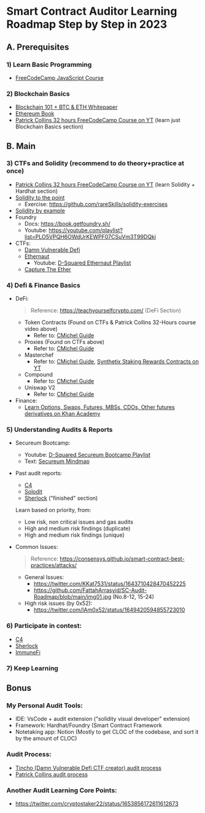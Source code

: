 # Smart Contract Auditor Learning Roadmap Step by Step in 2023
## A. Prerequisites
### 1) Learn Basic Programming
- [FreeCodeCamp JavaScript Course](https://www.freecodecamp.org/learn/javascript-algorithms-and-data-structures/#basic-javascript)

### 2) Blockchain Basics
- [Blockchain 101 + BTC & ETH Whitepaper](https://youtube.com/playlist?list=PL5hZ7cADAJkdIVAcINQdsnfRTZZj6hjwB)
- [Ethereum Book](https://github.com/ethereumbook/ethereumbook)
- [Patrick Collins 32 hours FreeCodeCamp Course on YT](https://youtu.be/gyMwXuJrbJQ) (learn just Blockchain Basics section)

## B. Main
### 3) CTFs and Solidity (recommend to do theory+practice at once)
- [Patrick Collins 32 hours FreeCodeCamp Course on YT](https://youtu.be/gyMwXuJrbJQ) (learn Solidity + Hardhat section)
- [Solidity to the point](https://www.rareskills.io/learn-solidity)
  - Exercise: https://github.com/rareSkills/solidity-exercises
- [Solidity by example](https://solidity-by-example.org/)
- Foundry
  - Docs: https://book.getfoundry.sh/
  - Youtube: https://youtube.com/playlist?list=PLO5VPQH6OWdUrKEWPF07CSuVm3T99DQki
- CTFs:
  - [Damn Vulnerable Defi](https://www.damnvulnerabledefi.xyz/)
  - [Ethernaut](https://ethernaut.openzeppelin.com/)
    - Youtube: [D-Squared Ethernaut Playlist](https://youtube.com/playlist?list=PLiAoBT74VLnmRIPZGg4F36fH3BjQ5fLnz)
  - [Capture The Ether](https://capturetheether.com/)
 
### 4) Defi & Finance Basics
- DeFi:
  > Reference: https://teachyourselfcrypto.com/ (DeFi Section)
  - Token Contracts (Found on CTFs & Patrick Collins 32-Hours course video above)
    - Refer to: [CMichel Guide](https://cmichel.io/how-to-become-a-smart-contract-auditor/)
  - Proxies (Found on CTFs above)
    - Refer to: [CMichel Guide](https://cmichel.io/how-to-become-a-smart-contract-auditor/)
  - Masterchef 
    - Refer to: [CMichel Guide](https://cmichel.io/how-to-become-a-smart-contract-auditor/), [Synthetix Staking Rewards Contracts on YT](https://youtube.com/playlist?list=PL6dfW2OxzxT8mnis1je1WkIfknlaKt2vj)
  - Compound
    - Refer to: [CMichel Guide](https://cmichel.io/how-to-become-a-smart-contract-auditor/)
  - Uniswap V2
    - Refer to: [CMichel Guide](https://cmichel.io/how-to-become-a-smart-contract-auditor/)
- Finance:
  - [Learn Options, Swaps, Futures, MBSs, CDOs, Other futures derivatives on Khan Academy](https://www.khanacademy.org/economics-finance-domain/core-finance/derivative-securities)

### 5) Understanding Audits & Reports
  - Secureum Bootcamp:
     - Youtube: [D-Squared Secureum Bootcamp Playlist](https://youtube.com/playlist?list=PLiAoBT74VLnmK3Kc188fL37aviYjXeaPc)
     - Text: [Secureum Mindmap](https://github.com/x676f64/secureum-mind_map)
  - Past audit reports:
      - [C4](https://code4rena.com/reports)
      - [Solodit](https://solodit.xyz/)
      - [Sherlock](https://app.sherlock.xyz/audits/contests) ("finished" section)
  
    Learn based on priority, from:
      - Low risk, non critical issues and gas audits
      - High and medium risk findings (duplicate)
      - High and medium risk findings (unique)
  - Common Issues:
    > Reference: https://consensys.github.io/smart-contract-best-practices/attacks/
    
     - General Issues: 
        - https://twitter.com/KKat7531/status/1643710428470452225
        - https://github.com/FattahArrasyid/SC-Audit-Roadmap/blob/main/img01.jpg (No.8-12, 15-24)
     - High risk issues (by 0x52):
        - https://twitter.com/IAm0x52/status/1649420594855723010


### 6) Participate in contest:
  - [C4](https://code4rena.com/) 
  - [Sherlock](https://www.sherlock.xyz/)
  - [ImmuneFi](https://immunefi.com/)

### 7) Keep Learning

## Bonus
### My Personal Audit Tools:
  - IDE: VsCode + audit extension ("solidity visual developer" extension)
  - Framework: Hardhat/Foundry (Smart Contract Framework
  - Notetaking app: Notion (Mostly to get CLOC of the codebase, and sort it by the amount of CLOC)

### Audit Process:
  - [Tincho (Damn Vulnerable Defi CTF creator) audit process](https://youtu.be/A-T9F0anN1E)
  - [Patrick Collins audit process](https://youtu.be/TmZ8gH-toX0)

### Another Audit Learning Core Points: 
  - https://twitter.com/cryptostaker22/status/1653856172611612673
